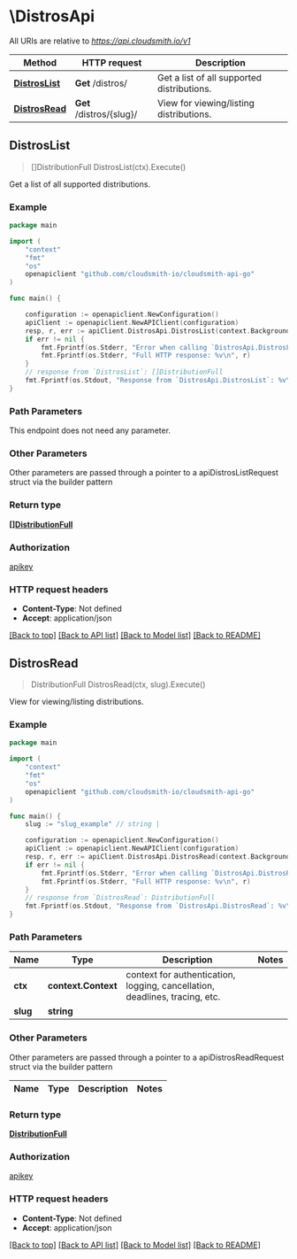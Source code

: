 # \DistrosApi

All URIs are relative to *https://api.cloudsmith.io/v1*

Method | HTTP request | Description
------------- | ------------- | -------------
[**DistrosList**](DistrosApi.md#DistrosList) | **Get** /distros/ | Get a list of all supported distributions.
[**DistrosRead**](DistrosApi.md#DistrosRead) | **Get** /distros/{slug}/ | View for viewing/listing distributions.



## DistrosList

> []DistributionFull DistrosList(ctx).Execute()

Get a list of all supported distributions.



### Example

```go
package main

import (
    "context"
    "fmt"
    "os"
    openapiclient "github.com/cloudsmith-io/cloudsmith-api-go"
)

func main() {

    configuration := openapiclient.NewConfiguration()
    apiClient := openapiclient.NewAPIClient(configuration)
    resp, r, err := apiClient.DistrosApi.DistrosList(context.Background()).Execute()
    if err != nil {
        fmt.Fprintf(os.Stderr, "Error when calling `DistrosApi.DistrosList``: %v\n", err)
        fmt.Fprintf(os.Stderr, "Full HTTP response: %v\n", r)
    }
    // response from `DistrosList`: []DistributionFull
    fmt.Fprintf(os.Stdout, "Response from `DistrosApi.DistrosList`: %v\n", resp)
}
```

### Path Parameters

This endpoint does not need any parameter.

### Other Parameters

Other parameters are passed through a pointer to a apiDistrosListRequest struct via the builder pattern


### Return type

[**[]DistributionFull**](DistributionFull.md)

### Authorization

[apikey](../README.md#apikey)

### HTTP request headers

- **Content-Type**: Not defined
- **Accept**: application/json

[[Back to top]](#) [[Back to API list]](../README.md#documentation-for-api-endpoints)
[[Back to Model list]](../README.md#documentation-for-models)
[[Back to README]](../README.md)


## DistrosRead

> DistributionFull DistrosRead(ctx, slug).Execute()

View for viewing/listing distributions.



### Example

```go
package main

import (
    "context"
    "fmt"
    "os"
    openapiclient "github.com/cloudsmith-io/cloudsmith-api-go"
)

func main() {
    slug := "slug_example" // string | 

    configuration := openapiclient.NewConfiguration()
    apiClient := openapiclient.NewAPIClient(configuration)
    resp, r, err := apiClient.DistrosApi.DistrosRead(context.Background(), slug).Execute()
    if err != nil {
        fmt.Fprintf(os.Stderr, "Error when calling `DistrosApi.DistrosRead``: %v\n", err)
        fmt.Fprintf(os.Stderr, "Full HTTP response: %v\n", r)
    }
    // response from `DistrosRead`: DistributionFull
    fmt.Fprintf(os.Stdout, "Response from `DistrosApi.DistrosRead`: %v\n", resp)
}
```

### Path Parameters


Name | Type | Description  | Notes
------------- | ------------- | ------------- | -------------
**ctx** | **context.Context** | context for authentication, logging, cancellation, deadlines, tracing, etc.
**slug** | **string** |  | 

### Other Parameters

Other parameters are passed through a pointer to a apiDistrosReadRequest struct via the builder pattern


Name | Type | Description  | Notes
------------- | ------------- | ------------- | -------------


### Return type

[**DistributionFull**](DistributionFull.md)

### Authorization

[apikey](../README.md#apikey)

### HTTP request headers

- **Content-Type**: Not defined
- **Accept**: application/json

[[Back to top]](#) [[Back to API list]](../README.md#documentation-for-api-endpoints)
[[Back to Model list]](../README.md#documentation-for-models)
[[Back to README]](../README.md)


